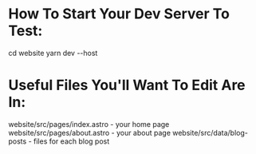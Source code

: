 How To Start Your Dev Server To Test:
=====================================

cd website
yarn dev --host

Useful Files You'll Want To Edit Are In:
========================================

website/src/pages/index.astro - your home page
website/src/pages/about.astro - your about page
website/src/data/blog-posts   - files for each blog post